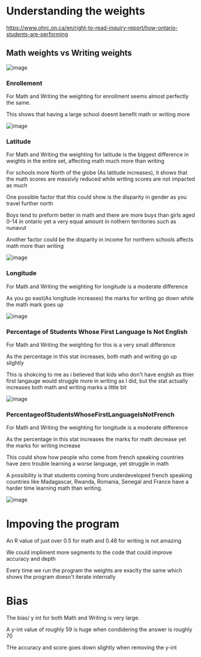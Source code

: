 # Understanding the weights 

https://www.ohrc.on.ca/en/right-to-read-inquiry-report/how-ontario-students-are-performing


## Math weights vs Writing weights 
 
![image](https://github.com/0Domlightning0/MachineLearningOffical/assets/99225898/9b62c251-399a-4de4-9d5f-fdc7a921ed0b)

### Enrollement
For Math and Writing the weighting for enrollment seems almost perfectly the same.

This shows that having a large school doesnt benefit math or writing more

![image](https://github.com/0Domlightning0/MachineLearningOffical/assets/99225898/d426df07-4657-45a7-ab5e-95ab93b4f5eb)

### Latitude 

For Math and Writing the weighting for latitude is the biggest difference in weights in the entire set, affecting math much more than writing

For schools more North of the globe (As latitude increases), it shows that the math scores are massivly reduced while writing scores are not impacted as much

One possible factor that this could show is the disparity in gender as you travel further north

Boys tend to preform better in math and there are more buys than girls aged 0-14 in ontario yet a very equal amount in nothern territories such as nunavut

Another factor could be the disparity in income for northern schools affects math more than writing 

![image](https://github.com/0Domlightning0/MachineLearningOffical/assets/99225898/97fc54da-93c9-492d-9e86-5a8233dd6858)

### Longitude 

For Math and Writing the weighting for longitude is a moderate difference 

As you go east(As longitude increases) the marks for writing go down while the math mark goes up

![image](https://github.com/0Domlightning0/MachineLearningOffical/assets/99225898/6114ffc8-2f50-4c60-a1b0-270679bbc666)

### Percentage of Students Whose First Language Is Not English

For Math and Writing the weighting for this is a very small difference 

As the percentage in this stat increases, both math and writing go up slightly 

This is shokcing to me as i believed that kids who don't have englsh as thier first langauge would struggle more in writing as I did, but the stat actually increases both math and writing marks a little bit

![image](https://github.com/0Domlightning0/MachineLearningOffical/assets/99225898/cd231ad2-ad36-4f4f-989e-da5c367a7c89)

### PercentageofStudentsWhoseFirstLanguageIsNotFrench

For Math and Writing the weighting for longitude is a moderate difference 

As the percentage in this stat increases the marks for math decrease yet the marks for writing increase 

This could show how people who come from french speaking countries have zero trouble learning a worse language, yet struggle in math

A possibility is that students coming from underdeveloped french speaking countries like Madagascar, Rwanda, Romania, Senegal and France have a harder time learning math than writing. 

![image](https://github.com/0Domlightning0/MachineLearningOffical/assets/99225898/5c8afb53-0d1e-4b92-9376-69af895066f2)










# Impoving the program

An R value of just over 0.5 for math and 0.48 for writing is not amazing

We could impliment more segments to the code that could improve accuracy and depth 

Every time we run the program the weights are exaclty the same which shows the program doesn't iterate internally 



# Bias

The bias/ y int for both Math and Writing is very large. 

A y-int value of roughly 59 is huge when condidering the answer is roughly 70

THe accuracy and score goes down slightly when removing the y-int







